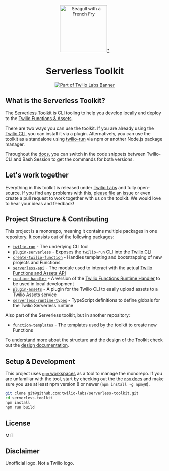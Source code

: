 <p align="center"><img src="images/squared-serverless-logo-small.png" height="150" alt="Seagull with a French Fry"><a href="#disclaimer">*</a></p>
<h1 align="center">Serverless Toolkit</h1>
<p align="center"><a href="https://github.com/twilio-labs/about"><img src="https://img.shields.io/static/v1?label=&message=Twilio-Labs&color=F22F46&labelColor=0D122B&logo=twilio&style=for-the-badge" alt="Part of Twilio Labs Banner"></a></p>

## What is the Serverless Toolkit?

The [Serverless Toolkit](https://www.twilio.com/docs/labs/serverless-toolkit) is CLI tooling to help you develop locally and deploy to the [Twilio Functions & Assets](https://www.twilio.com/serverless/functions).

There are two ways you can use the toolkit. If you are already using the [Twilio CLI](https://www.twilio.com/docs/twilio-cli), you can install it via a plugin. Alternatively, you can use the toolkit as a standalone using [twilio-run](https://npm.im/twilio-run) via npm or another Node.js package manager.

Throughout the [docs](https://www.twilio.com/docs/labs/serverless-toolkit), you can switch in the code snippets between Twilio-CLI and Bash Session to get the commands for both versions.

## Let's work together

Everything in this toolkit is released under [Twilio Labs](https://www.twilio.com/docs/labs) and fully open-source. If you find any problems with this, [please file an issue](https://github.com/twilio-labs/serverless-toolkit/issues) or even create a pull request to work together with us on the toolkit. We would love to hear your ideas and feedback!

## Project Structure & Contributing

This project is a monorepo, meaning it contains multiple packages in one repository. It consists out of the following packages:

- [`twilio-run`](packages/twilio-run) - The underlying CLI tool
- [`plugin-serverless`](packages/plugin-serverless) - Exposes the `twilio-run` CLI into the [Twilio CLI](https://www.twilio.com/docs/twilio-cli)
- [`create-twilio-function`](packages/create-twilio-function) - Handles templating and bootstrapping of new projects and Functions
- [`serverless-api`](packages/serverless-api) - The module used to interact with the actual [Twilio Functions and Assets API](https://www.twilio.com/docs/runtime/functions-assets-api)
- [`runtime-handler`](packages/runtime-handler) - A version of the [Twilio Functions Runtime Handler](https://www.twilio.com/docs/runtime/runtime-handler) to be used in local development
- [`plugin-assets`](packages/plugin-assets) - A plugin for the Twilio CLI to easily upload assets to a Twilio Assets service
- [`serverless-runtime-types`](packages/serverless-runtime-types) - TypeScript definitions to define globals for the Twilio Serverless runtime

Also part of the Serverless toolkit, but in another repository:

- [`function-templates`](https://github.com/twilio-labs/function-templates) - The templates used by the toolkit to create new Functions

To understand more about the structure and the design of the Toolkit check out the [design documentation](docs/DESIGN.md).

## Setup & Development

This project uses [`npm` workspaces](https://docs.npmjs.com/cli/v8/using-npm/workspaces) as a tool to manage the monorepo. If you are unfamiliar with the tool, start by checking out the the [`npm` docs](https://docs.npmjs.com/cli/v7/using-npm/workspaces) and make sure you use at least npm version 8 or newer (`npm install -g npm@8`).

```bash
git clone git@github.com:twilio-labs/serverless-toolkit.git
cd serverless-toolkit
npm install
npm run build
```

## License

MIT

## Disclaimer

Unofficial logo. Not a Twilio logo.
